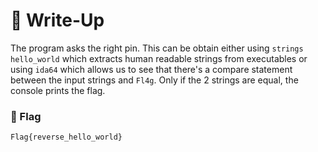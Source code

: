 # 🔑 Write-Up

The program asks the right pin. This can be obtain either using `strings hello_world` which extracts human readable strings from executables or using `ida64` which allows us to see that there's a compare statement between the input strings and `Fl4g`. Only if the 2 strings are equal, the console prints the flag.

### 🚩 Flag

```plain
Flag{reverse_hello_world}
```